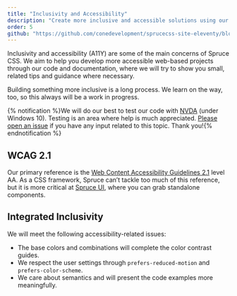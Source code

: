 ```yaml
---
title: "Inclusivity and Accessibility"
description: "Create more inclusive and accessible solutions using our micro-framework and its components."
order: 5
github: "https://github.com/conedevelopment/sprucecss-site-eleventy/blob/main/src/docs/getting-started/accessibility.mdx"
---
```


<p class="lead">Inclusivity and accessibility (A11Y) are some of the main concerns of Spruce CSS. We aim to help you develop more accessible web-based projects through our code and documentation, where we will try to show you small, related tips and guidance where necessary.</p>

Building something more inclusive is a long process. We learn on the way, too, so this always will be a work in progress.

{% notification %}We will do our best to test our code with <a href="https://www.nvaccess.org/download/">NVDA</a> (under Windows 10). Testing is an area where help is much appreciated. <a href="https://github.com/conedevelopment/sprucecss/issues">Please open an issue</a> if you have any input related to this topic. Thank you!{% endnotification %}

## WCAG 2.1

Our primary reference is the [Web Content Accessibility Guidelines 2.1](https://www.w3.org/WAI/WCAG21/quickref/) level AA. As a CSS framework, Spruce can’t tackle too much of this reference, but it is more critical at [Spruce UI](/ui/getting-started/introduction), where you can grab standalone components.

## Integrated Inclusivity

We will meet the following accessibility-related issues:

- The base colors and combinations will complete the color contrast guides.
- We respect the user settings through `prefers-reduced-motion` and `prefers-color-scheme`.
- We care about semantics and will present the code examples more meaningfully.
